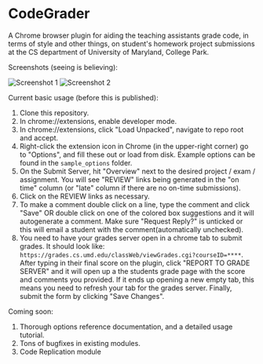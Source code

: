 # CodeGrader
A Chrome browser plugin for aiding the teaching assistants grade code, in terms of style and other things, on student's homework project submissions at the CS department of University of Maryland, College Park.

Screenshots (seeing is believing):

![Screenshot 1](https://raw.githubusercontent.com/Algomorph/CodeStyleGradingAid/master/screenshots/GraidingAidScreenshot1.png)
![Screenshot 2](https://raw.githubusercontent.com/Algomorph/CodeStyleGradingAid/master/screenshots/GraidingAidScreenshot2.png)

Current basic usage (before this is published):

1) Clone this repository.
2) In chrome://extensions, enable developer mode.
3) In chrome://extensions, click "Load Unpacked", navigate to repo root and accept.
4) Right-click the extension icon in Chrome (in the upper-right corner) go to "Options", and fill these out or load from disk. Example options can be found in the `sample_options` folder. 
5) On the Submit Server, hit "Overview" next to the desired project / exam / assignment. You will see "REVIEW" links being generated in the "on time" column (or "late" column if there are no on-time submissions).
6) Click on the REVIEW links as necessary.
7) To make a comment double click on a line, type the comment and click "Save" OR double click on one of the colored box suggestions and it will autogenerate a comment. Make sure "Request Reply?" is unticked or this will email a student with the comment(automatically unchecked). 
8) You need to have your grades server open in a chrome tab to submit grades. It should look like: `https://grades.cs.umd.edu/classWeb/viewGrades.cgi?courseID=****`. After typing in their final score on the plugin, click "REPORT TO GRADE SERVER" and it will open up a the students grade page with the score and comments you provided. If it ends up opening a new empty tab, this means you need to refresh your tab for the grades server. Finally, submit the form by clicking "Save Changes".

Coming soon: 

1) Thorough options reference documentation, and a detailed usage tutorial.
2) Tons of bugfixes in existing modules.
3) Code Replication module

